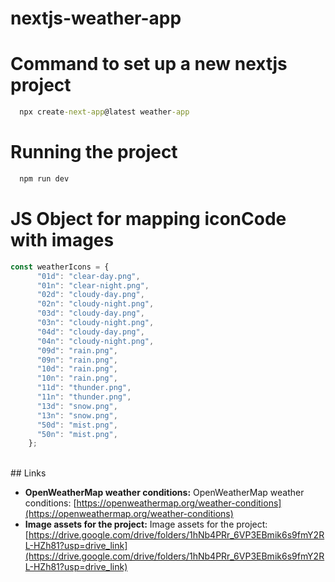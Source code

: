# nextjs-weather-app

 # Command to set up a new nextjs project
``` cmd
  npx create-next-app@latest weather-app
```

# Running the project
``` cmd
  npm run dev
```

# JS Object for mapping iconCode with images
``` javascript
const weatherIcons = {
      "01d": "clear-day.png",
      "01n": "clear-night.png",
      "02d": "cloudy-day.png",
      "02n": "cloudy-night.png",
      "03d": "cloudy-day.png",
      "03n": "cloudy-night.png",
      "04d": "cloudy-day.png",
      "04n": "cloudy-night.png",
      "09d": "rain.png",
      "09n": "rain.png",
      "10d": "rain.png",
      "10n": "rain.png",
      "11d": "thunder.png",
      "11n": "thunder.png",
      "13d": "snow.png",
      "13n": "snow.png",
      "50d": "mist.png",
      "50n": "mist.png",
    };
```
<br/>
  ## Links

- **OpenWeatherMap weather conditions:** OpenWeatherMap weather conditions: [https://openweathermap.org/weather-conditions](https://openweathermap.org/weather-conditions)
- **Image assets for the project:** Image assets for the project: [https://drive.google.com/drive/folders/1hNb4PRr_6VP3EBmik6s9fmY2RL-HZh81?usp=drive_link](https://drive.google.com/drive/folders/1hNb4PRr_6VP3EBmik6s9fmY2RL-HZh81?usp=drive_link)



